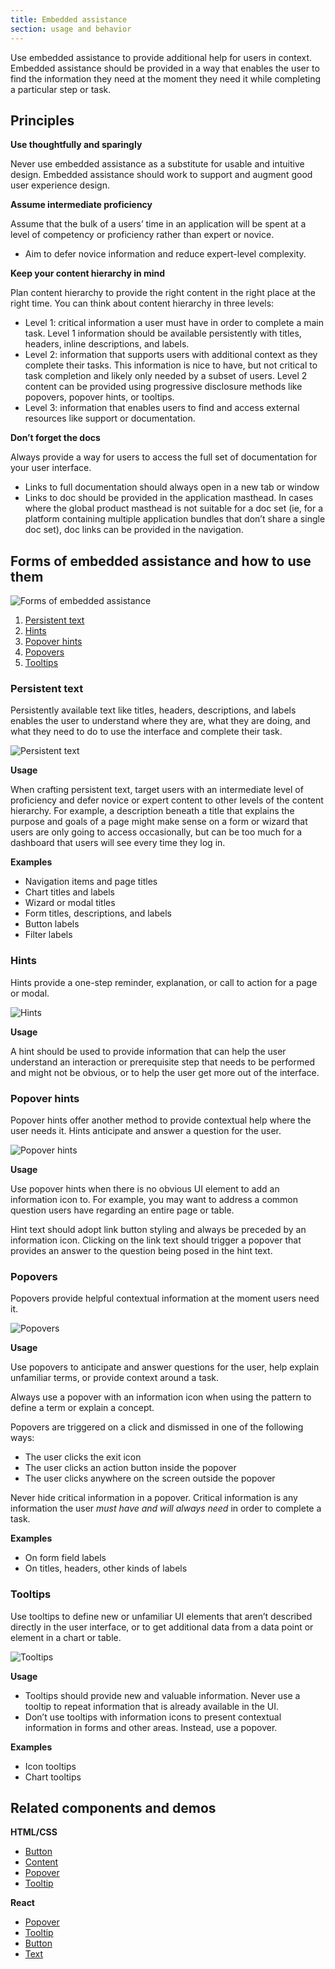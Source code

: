 ```yaml
---
title: Embedded assistance
section: usage and behavior
---
```

Use embedded assistance to provide additional help for users in context. Embedded assistance should be provided in a way that enables the user to find the information they need at the moment they need it while completing a particular step or task.

## Principles
**Use thoughtfully and sparingly**

Never use embedded assistance as a substitute for usable and intuitive design.
Embedded assistance should work to support and augment good user experience design.

**Assume intermediate proficiency**

Assume that the bulk of a users’ time in an application will be spent at a level of competency or proficiency rather than expert or novice.
* Aim to defer novice information and reduce expert-level complexity.

**Keep your content hierarchy in mind**

Plan content hierarchy to provide the right content in the right place at the right time. You can think about content hierarchy in three levels:
* Level 1: critical information a user must have in order to complete a main task. Level 1 information should be available persistently with titles, headers, inline descriptions, and labels.
* Level 2:  information that supports users with additional context as they complete their tasks. This information is nice to have, but not critical to task completion and likely only needed by a subset of users. Level 2 content can be provided using progressive disclosure methods like popovers, popover hints, or tooltips.
* Level 3:  information that enables users to find and access external resources like support or documentation.

**Don’t forget the docs**

Always provide a way for users to access the full set of documentation for your user interface.
* Links to full documentation should always open in a new tab or window
* Links to doc should be provided in the application masthead. In cases where the global product masthead is not suitable for a doc set (ie, for a platform containing multiple application bundles that don’t share a single doc set), doc links can be provided in the navigation.


## Forms of embedded assistance and how to use them
![Forms of embedded assistance](./img/ea-forms.png)

1. [Persistent text](#persistent-text)
2. [Hints](*hints)
3. [Popover hints](#popover-hints)
4. [Popovers](#popovers)
5. [Tooltips](#tooltips)

### Persistent text
Persistently available text like titles, headers, descriptions, and labels enables the user to understand where they are, what they are doing, and what they need to do to use the interface and complete their task.

![Persistent text](./img/persistent-text.png)

**Usage**

When crafting persistent text, target users with an intermediate level of proficiency and defer novice or expert content to other levels of the content hierarchy. For example, a description beneath a title that explains the purpose and goals of a page might make sense on a form or wizard that users are only going to access occasionally, but can be too much for a dashboard that users will see every time they log in.

**Examples**
* Navigation items and page titles
* Chart titles and labels
* Wizard or modal titles
* Form titles, descriptions, and labels
* Button labels
* Filter labels

### Hints
Hints provide a one-step reminder, explanation, or call to action for a page or modal.

![Hints](./img/hint.png)

**Usage**

A hint should be used to provide information that can help the user understand an interaction or prerequisite step that needs to be performed and might not be obvious, or to help the user get more out of the interface.

### Popover hints
Popover hints offer another method to provide contextual help where the user needs it. Hints anticipate and answer a question for the user.

![Popover hints](./img/popover-hint.png)

**Usage**

Use popover hints when there is no obvious UI element to add an information icon to. For example, you may want to address a common question users have regarding an entire page or table.

Hint text should adopt link button styling and always be preceded by an information icon. Clicking on the link text should trigger a popover that provides an answer to the question being posed in the hint text.


### Popovers
Popovers provide helpful contextual information at the moment users need it.

![Popovers](./img/popover.png)

**Usage**

Use popovers to anticipate and answer questions for the user, help explain unfamiliar terms, or provide context around a task.

Always use a popover with an information icon when using the pattern to define a term or explain a concept.

Popovers are triggered on a click and dismissed in one of the following ways:
* The user clicks the exit icon
* The user clicks an action button inside the popover
* The user clicks anywhere on the screen outside the popover

Never hide critical information in a popover. Critical information is any information the user *must have and will always need* in order to complete a task.

**Examples**
* On form field labels
* On titles, headers, other kinds of labels


### Tooltips
Use tooltips to define new or unfamiliar UI elements that aren’t described directly in the user interface, or to get additional data from a data point or element in a chart or table.

![Tooltips](./img/tooltip.png)

**Usage**

* Tooltips should provide new and valuable information. Never use a tooltip to repeat information that is already available in the UI.
* Don’t use tooltips with information icons to present contextual information in forms and other areas. Instead, use a popover.

**Examples**
* Icon tooltips
* Chart tooltips


## Related components and demos
**HTML/CSS**
* [Button](/documentation/core/component/button)
* [Content](/documentation/core/component/content)
* [Popover](/documentation/core/component/popover)
* [Tooltip](/documentation/core/component/tooltip)

**React**
* [Popover](/documentation/react/components/aboutmodal)
* [Tooltip](/documentation/react/components/aboutmodal)
* [Button](/documentation/react/components/button)
* [Text](/documentation/react/component/text)
